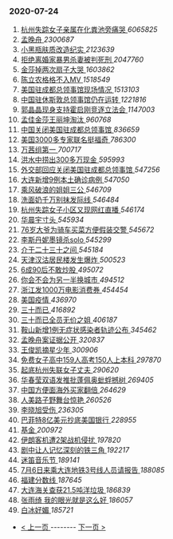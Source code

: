### 2020-07-24 
1. [ 杭州失踪女子亲属在化粪池旁痛哭 ](https://s.weibo.com/weibo?q=%23%E6%9D%AD%E5%B7%9E%E5%A4%B1%E8%B8%AA%E5%A5%B3%E5%AD%90%E4%BA%B2%E5%B1%9E%E5%9C%A8%E5%8C%96%E7%B2%AA%E6%B1%A0%E6%97%81%E7%97%9B%E5%93%AD%23&Refer=top) *6065825*
1. [ 孟晚舟 ](https://s.weibo.com/weibo?q=%E5%AD%9F%E6%99%9A%E8%88%9F&Refer=top) *2300687*
1. [ 小黑瓶肤质改造纪实 ](https://s.weibo.com/weibo?q=%23%E5%B0%8F%E9%BB%91%E7%93%B6%E8%82%A4%E8%B4%A8%E6%94%B9%E9%80%A0%E7%BA%AA%E5%AE%9E%23&topic_ad=1&Refer=top) *2123639*
1. [ 拒绝离婚家暴男杀妻被判死刑 ](https://s.weibo.com/weibo?q=%23%E6%8B%92%E7%BB%9D%E7%A6%BB%E5%A9%9A%E5%AE%B6%E6%9A%B4%E7%94%B7%E6%9D%80%E5%A6%BB%E8%A2%AB%E5%88%A4%E6%AD%BB%E5%88%91%23&Refer=top) *2047760*
1. [ 金莎掉两次扇子大哭 ](https://s.weibo.com/weibo?q=%23%E9%87%91%E8%8E%8E%E6%8E%89%E4%B8%A4%E6%AC%A1%E6%89%87%E5%AD%90%E5%A4%A7%E5%93%AD%23&Refer=top) *1603862*
1. [ 陈立农格格不入MV ](https://s.weibo.com/weibo?q=%23%E9%99%88%E7%AB%8B%E5%86%9C%E6%A0%BC%E6%A0%BC%E4%B8%8D%E5%85%A5MV%23&Refer=top) *1518549*
1. [ 美国驻成都总领事馆现场情况 ](https://s.weibo.com/weibo?q=%23%E7%BE%8E%E5%9B%BD%E9%A9%BB%E6%88%90%E9%83%BD%E6%80%BB%E9%A2%86%E4%BA%8B%E9%A6%86%E7%8E%B0%E5%9C%BA%E6%83%85%E5%86%B5%23&Refer=top) *1513103*
1. [ 中国驻休斯敦总领事馆仍在运转 ](https://s.weibo.com/weibo?q=%23%E4%B8%AD%E5%9B%BD%E9%A9%BB%E4%BC%91%E6%96%AF%E6%95%A6%E6%80%BB%E9%A2%86%E4%BA%8B%E9%A6%86%E4%BB%8D%E5%9C%A8%E8%BF%90%E8%BD%AC%23&Refer=top) *1221816*
1. [ 郭晶晶现身支持霍启刚竞逐立法会 ](https://s.weibo.com/weibo?q=%23%E9%83%AD%E6%99%B6%E6%99%B6%E7%8E%B0%E8%BA%AB%E6%94%AF%E6%8C%81%E9%9C%8D%E5%90%AF%E5%88%9A%E7%AB%9E%E9%80%90%E7%AB%8B%E6%B3%95%E4%BC%9A%23&Refer=top) *1147003*
1. [ 孟佳金莎王丽坤淘汰 ](https://s.weibo.com/weibo?q=%23%E5%AD%9F%E4%BD%B3%E9%87%91%E8%8E%8E%E7%8E%8B%E4%B8%BD%E5%9D%A4%E6%B7%98%E6%B1%B0%23&Refer=top) *960768*
1. [ 中国关闭美国驻成都总领事馆 ](https://s.weibo.com/weibo?q=%23%E4%B8%AD%E5%9B%BD%E5%85%B3%E9%97%AD%E7%BE%8E%E5%9B%BD%E9%A9%BB%E6%88%90%E9%83%BD%E6%80%BB%E9%A2%86%E4%BA%8B%E9%A6%86%23&Refer=top) *836659*
1. [ 美国3000多专家联名挺福奇 ](https://s.weibo.com/weibo?q=%23%E7%BE%8E%E5%9B%BD3000%E5%A4%9A%E4%B8%93%E5%AE%B6%E8%81%94%E5%90%8D%E6%8C%BA%E7%A6%8F%E5%A5%87%23&Refer=top) *786300*
1. [ 万茜组第一 ](https://s.weibo.com/weibo?q=%E4%B8%87%E8%8C%9C%E7%BB%84%E7%AC%AC%E4%B8%80&Refer=top) *700717*
1. [ 洪水中捞出300多万现金 ](https://s.weibo.com/weibo?q=%23%E6%B4%AA%E6%B0%B4%E4%B8%AD%E6%8D%9E%E5%87%BA300%E5%A4%9A%E4%B8%87%E7%8E%B0%E9%87%91%23&Refer=top) *595993*
1. [ 外交部回应关闭美国驻成都总领事馆 ](https://s.weibo.com/weibo?q=%E5%A4%96%E4%BA%A4%E9%83%A8%E5%9B%9E%E5%BA%94%E5%85%B3%E9%97%AD%E7%BE%8E%E5%9B%BD%E9%A9%BB%E6%88%90%E9%83%BD%E6%80%BB%E9%A2%86%E4%BA%8B%E9%A6%86&Refer=top) *547256*
1. [ 大连新增9例本土确诊病例 ](https://s.weibo.com/weibo?q=%23%E5%A4%A7%E8%BF%9E%E6%96%B0%E5%A2%9E9%E4%BE%8B%E6%9C%AC%E5%9C%9F%E7%A1%AE%E8%AF%8A%E7%97%85%E4%BE%8B%23&Refer=top) *547050*
1. [ 乘风破浪的姐姐三公 ](https://s.weibo.com/weibo?q=%23%E4%B9%98%E9%A3%8E%E7%A0%B4%E6%B5%AA%E7%9A%84%E5%A7%90%E5%A7%90%E4%B8%89%E5%85%AC%23&Refer=top) *546709*
1. [ 洗面奶千万别抹发际线 ](https://s.weibo.com/weibo?q=%23%E6%B4%97%E9%9D%A2%E5%A5%B6%E5%8D%83%E4%B8%87%E5%88%AB%E6%8A%B9%E5%8F%91%E9%99%85%E7%BA%BF%23&Refer=top) *546484*
1. [ 杭州失踪女子小区又现网红直播 ](https://s.weibo.com/weibo?q=%23%E6%9D%AD%E5%B7%9E%E5%A4%B1%E8%B8%AA%E5%A5%B3%E5%AD%90%E5%B0%8F%E5%8C%BA%E5%8F%88%E7%8E%B0%E7%BD%91%E7%BA%A2%E7%9B%B4%E6%92%AD%23&Refer=top) *546174*
1. [ 华晨宇寸头 ](https://s.weibo.com/weibo?q=%23%E5%8D%8E%E6%99%A8%E5%AE%87%E5%AF%B8%E5%A4%B4%23&Refer=top) *545934*
1. [ 76岁大爷为骑车买菜方便假装交警 ](https://s.weibo.com/weibo?q=76%E5%B2%81%E5%A4%A7%E7%88%B7%E4%B8%BA%E9%AA%91%E8%BD%A6%E4%B9%B0%E8%8F%9C%E6%96%B9%E4%BE%BF%E5%81%87%E8%A3%85%E4%BA%A4%E8%AD%A6&Refer=top) *545672*
1. [ 李斯丹妮墨镜杀solo ](https://s.weibo.com/weibo?q=%23%E6%9D%8E%E6%96%AF%E4%B8%B9%E5%A6%AE%E5%A2%A8%E9%95%9C%E6%9D%80solo%23&Refer=top) *545299*
1. [ 介于二十三十之间 ](https://s.weibo.com/weibo?q=%23%E4%BB%8B%E4%BA%8E%E4%BA%8C%E5%8D%81%E4%B8%89%E5%8D%81%E4%B9%8B%E9%97%B4%23&Refer=top) *545184*
1. [ 天津汉沽居民楼发生爆炸 ](https://s.weibo.com/weibo?q=%E5%A4%A9%E6%B4%A5%E6%B1%89%E6%B2%BD%E5%B1%85%E6%B0%91%E6%A5%BC%E5%8F%91%E7%94%9F%E7%88%86%E7%82%B8&Refer=top) *500523*
1. [ 6成90后不敢炒股 ](https://s.weibo.com/weibo?q=%236%E6%88%9090%E5%90%8E%E4%B8%8D%E6%95%A2%E7%82%92%E8%82%A1%23&Refer=top) *495072*
1. [ 你会不会为另一半换城市 ](https://s.weibo.com/weibo?q=%23%E4%BD%A0%E4%BC%9A%E4%B8%8D%E4%BC%9A%E4%B8%BA%E5%8F%A6%E4%B8%80%E5%8D%8A%E6%8D%A2%E5%9F%8E%E5%B8%82%23&Refer=top) *494512*
1. [ 浙江发1000万电影消费券 ](https://s.weibo.com/weibo?q=%E6%B5%99%E6%B1%9F%E5%8F%911000%E4%B8%87%E7%94%B5%E5%BD%B1%E6%B6%88%E8%B4%B9%E5%88%B8&Refer=top) *454454*
1. [ 美国疫情 ](https://s.weibo.com/weibo?q=%E7%BE%8E%E5%9B%BD%E7%96%AB%E6%83%85&Refer=top) *436970*
1. [ 三十而已 ](https://s.weibo.com/weibo?q=%E4%B8%89%E5%8D%81%E8%80%8C%E5%B7%B2&Refer=top) *416892*
1. [ 三十而已全员无价之姐 ](https://s.weibo.com/weibo?q=%23%E4%B8%89%E5%8D%81%E8%80%8C%E5%B7%B2%E5%85%A8%E5%91%98%E6%97%A0%E4%BB%B7%E4%B9%8B%E5%A7%90%23&Refer=top) *406187*
1. [ 鞍山新增1例无症状感染者轨迹公布 ](https://s.weibo.com/weibo?q=%23%E9%9E%8D%E5%B1%B1%E6%96%B0%E5%A2%9E1%E4%BE%8B%E6%97%A0%E7%97%87%E7%8A%B6%E6%84%9F%E6%9F%93%E8%80%85%E8%BD%A8%E8%BF%B9%E5%85%AC%E5%B8%83%23&Refer=top) *345462*
1. [ 孟晚舟案证据公开 ](https://s.weibo.com/weibo?q=%E5%AD%9F%E6%99%9A%E8%88%9F%E6%A1%88%E8%AF%81%E6%8D%AE%E5%85%AC%E5%BC%80&Refer=top) *320837*
1. [ 王俊凯摘星少年 ](https://s.weibo.com/weibo?q=%23%E7%8E%8B%E4%BF%8A%E5%87%AF%E6%91%98%E6%98%9F%E5%B0%91%E5%B9%B4%23&Refer=top) *300906*
1. [ 免费女子高中159人高考150人上本科 ](https://s.weibo.com/weibo?q=%23%E5%85%8D%E8%B4%B9%E5%A5%B3%E5%AD%90%E9%AB%98%E4%B8%AD159%E4%BA%BA%E9%AB%98%E8%80%83150%E4%BA%BA%E4%B8%8A%E6%9C%AC%E7%A7%91%23&Refer=top) *297870*
1. [ 起底杭州失联女子丈夫 ](https://s.weibo.com/weibo?q=%23%E8%B5%B7%E5%BA%95%E6%9D%AD%E5%B7%9E%E5%A4%B1%E8%81%94%E5%A5%B3%E5%AD%90%E4%B8%88%E5%A4%AB%23&Refer=top) *290620*
1. [ 华春莹双语发推批蓬佩奥蚍蜉撼树 ](https://s.weibo.com/weibo?q=%E5%8D%8E%E6%98%A5%E8%8E%B9%E5%8F%8C%E8%AF%AD%E5%8F%91%E6%8E%A8%E6%89%B9%E8%93%AC%E4%BD%A9%E5%A5%A5%E8%9A%8D%E8%9C%89%E6%92%BC%E6%A0%91&Refer=top) *269405*
1. [ 中国方便面海外买家翻倍 ](https://s.weibo.com/weibo?q=%23%E4%B8%AD%E5%9B%BD%E6%96%B9%E4%BE%BF%E9%9D%A2%E6%B5%B7%E5%A4%96%E4%B9%B0%E5%AE%B6%E7%BF%BB%E5%80%8D%23&Refer=top) *264629*
1. [ 人美路子野舞台惊艳 ](https://s.weibo.com/weibo?q=%23%E4%BA%BA%E7%BE%8E%E8%B7%AF%E5%AD%90%E9%87%8E%E8%88%9E%E5%8F%B0%E6%83%8A%E8%89%B3%23&Refer=top) *260526*
1. [ 李晓旭受伤 ](https://s.weibo.com/weibo?q=%E6%9D%8E%E6%99%93%E6%97%AD%E5%8F%97%E4%BC%A4&Refer=top) *236305*
1. [ 巴菲特8亿美元抄底美国银行 ](https://s.weibo.com/weibo?q=%E5%B7%B4%E8%8F%B2%E7%89%B98%E4%BA%BF%E7%BE%8E%E5%85%83%E6%8A%84%E5%BA%95%E7%BE%8E%E5%9B%BD%E9%93%B6%E8%A1%8C&Refer=top) *228955*
1. [ 基金 ](https://s.weibo.com/weibo?q=%E5%9F%BA%E9%87%91&Refer=top) *200972*
1. [ 伊朗客机遭2架战机侵扰 ](https://s.weibo.com/weibo?q=%E4%BC%8A%E6%9C%97%E5%AE%A2%E6%9C%BA%E9%81%AD2%E6%9E%B6%E6%88%98%E6%9C%BA%E4%BE%B5%E6%89%B0&Refer=top) *197820*
1. [ 剧中让人记忆深刻的铁三角 ](https://s.weibo.com/weibo?q=%23%E5%89%A7%E4%B8%AD%E8%AE%A9%E4%BA%BA%E8%AE%B0%E5%BF%86%E6%B7%B1%E5%88%BB%E7%9A%84%E9%93%81%E4%B8%89%E8%A7%92%23&Refer=top) *192217*
1. [ 迷笛音乐节 ](https://s.weibo.com/weibo?q=%E8%BF%B7%E7%AC%9B%E9%9F%B3%E4%B9%90%E8%8A%82&Refer=top) *189141*
1. [ 7月6日来乘大连地铁3号线人员请报告 ](https://s.weibo.com/weibo?q=%237%E6%9C%886%E6%97%A5%E6%9D%A5%E4%B9%98%E5%A4%A7%E8%BF%9E%E5%9C%B0%E9%93%813%E5%8F%B7%E7%BA%BF%E4%BA%BA%E5%91%98%E8%AF%B7%E6%8A%A5%E5%91%8A%23&Refer=top) *188085*
1. [ 福建分数线 ](https://s.weibo.com/weibo?q=%E7%A6%8F%E5%BB%BA%E5%88%86%E6%95%B0%E7%BA%BF&Refer=top) *187645*
1. [ 大连海关查获21.5吨洋垃圾 ](https://s.weibo.com/weibo?q=%E5%A4%A7%E8%BF%9E%E6%B5%B7%E5%85%B3%E6%9F%A5%E8%8E%B721.5%E5%90%A8%E6%B4%8B%E5%9E%83%E5%9C%BE&Refer=top) *186839*
1. [ 张雨绮 我的眼光就是这么好 ](https://s.weibo.com/weibo?q=%E5%BC%A0%E9%9B%A8%E7%BB%AE%20%E6%88%91%E7%9A%84%E7%9C%BC%E5%85%89%E5%B0%B1%E6%98%AF%E8%BF%99%E4%B9%88%E5%A5%BD&Refer=top) *186057*
1. [ 白冰好媚 ](https://s.weibo.com/weibo?q=%E7%99%BD%E5%86%B0%E5%A5%BD%E5%AA%9A&Refer=top) *185721* 

- [ < 上一页 ](https://github.com/able8/weibo-hot-record/blob/master/2020-07-23.md) -------- [ 下一页 > ](https://github.com/able8/weibo-hot-record/blob/master/2020-07-25.md)